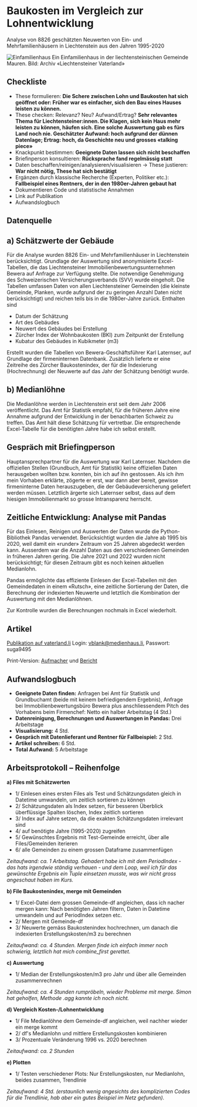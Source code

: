 # Baukosten im Vergleich zur Lohnentwicklung
Analyse von 8826 geschätzten Neuwerten von Ein- und Mehrfamilienhäusern in Liechtenstein aus den Jahren 1995-2020

![Einfamilienhaus](https://github.com/ValeskaBlank/Valeskas-Repo/blob/main/Abschlussarbeit%20CAS/Einfamilienhaus-Mauren.jpg)
Ein Einfamilienhaus in der liechtensteinischen Gemeinde Mauren.   Bild: Archiv «Liechtensteiner Vaterland»

## Checkliste

* These formulieren: **Die Schere zwischen Lohn und Baukosten hat sich geöffnet oder: Früher war es einfacher, sich den Bau eines Hauses leisten zu können.**
* These checken: Relevanz? Neu? Aufwand/Ertrag? **Sehr relevantes Thema für Liechtensteiner:innen. Die Klagen, sich kein Haus mehr leisten zu können, häufen sich. Eine solche Auswertung gab es fürs Land noch nie. Geschätzter Aufwand: hoch aufgrund der dünnen Datenlage; Ertrag: hoch, da Geschichte neu und grosses «talking piece»**
* Knackpunkt bestimmen: **Geeignete Daten lassen sich nicht beschaffen**
* Briefinperson konsultieren: **Rücksprache fand regelmässig statt**
* Daten beschaffen/reinigen/analysieren/visualisieren -> These justieren: **War nicht nötig, These hat sich bestätigt**
* Ergänzen durch klassische Recherche (Experten, Politiker etc.): **Fallbeispiel eines Rentners, der in den 1980er-Jahren gebaut hat**
* Dokumentieren Code und statistische Annahmen
* Link auf Publikation
* Aufwandslogbuch

## Datenquelle

## a) Schätzwerte der Gebäude

Für die Analyse wurden 8826 Ein- und Mehrfamilienhäuser in Liechtenstein berücksichtigt. Grundlage der Auswertung sind anonymisierte Excel-Tabellen, die das Liechtensteiner Immobilienbewertungsunternehmen Bewera auf Anfrage zur Verfügung stellte. Die notwendige Genehmigung des Schweizerischen Versicherungsverbands (SVV) wurde eingeholt. Die Tabellen umfassen Daten von allen Liechtensteiner Gemeinden (die kleinste Gemeinde, Planken, wurde aufgrund der zu geringen Anzahl Daten nicht berücksichtigt) und reichen teils bis in die 1980er-Jahre zurück. Enthalten sind 
* Datum der Schätzung
* Art des Gebäudes
* Neuwert des Gebäudes bei Erstellung
* Zürcher Index der Wohnbaukosten (BKI) zum Zeitpunkt der Erstellung
* Kubatur des Gebäudes in Kubikmeter (m3)

Erstellt wurden die Tabellen von Bewera-Geschäftsführer Karl Laternser, auf Grundlage der firmeninternen Datenbank. Zusätzlich lieferte er eine Zeitreihe des Zürcher Baukostenindex, der für die Indexierung (Hochrechnung) der Neuwerte auf das Jahr der Schätzung benötigt wurde. 

## b) Medianlöhne

Die Medianlöhne werden in Liechtenstein erst seit dem Jahr 2006 veröffentlicht. Das Amt für Statistik empfahl, für die früheren Jahre eine Annahme aufgrund der Entwicklung in der benachbarten Schweiz zu treffen. Das Amt hält diese Schätzung für vertretbar. Die entsprechende Excel-Tabelle für die benötigten Jahre habe ich selbst erstellt. 

## Gespräch mit Briefingperson

Hauptansprechpartner für die Auswertung war Karl Laternser. Nachdem die offiziellen Stellen (Grundbuch, Amt für Statistik) keine offiziellen Daten herausgeben wollten bzw. konnten, bin ich auf ihn gestossen. Als ich ihm mein Vorhaben erklärte, zögerte er erst, war dann aber bereit, gewisse firmeninterne Daten herauszugeben, die der  Gebäudeversicherung geliefert werden müssen. Letztlich ärgerte sich Laternser selbst, dass auf dem hiesigen Immobilienmarkt so grosse Intransparenz herrscht.

## Zeitliche Entwicklung: Analyse mit Pandas

Für das Einlesen, Reinigen und Auswerten der Daten wurde die Python-Bibliothek Pandas verwendet. Berücksichtigt wurden die Jahre ab 1995 bis 2020, weil damit ein «runder» Zeitraum von 25 Jahren abgedeckt werden kann. Ausserdem war die Anzahl Daten aus den verschiedenen Gemeinden in früheren Jahren gering. Die Jahre 2021 und 2022 wurden nicht berücksichtigt; für diesen Zeitraum gibt es noch keinen aktuellen Medianlohn.

Pandas ermöglichte das effiziente Einlesen der Excel-Tabellen mit den Gemeindedaten in einem «Rutsch», eine zeitliche Sortierung der Daten, die Berechnung der indexierten Neuwerte und letztlich die Kombination der Auswertung mit den Medianlöhnen. 

Zur Kontrolle wurden die Berechnungen nochmals in Excel wiederholt. 

## Artikel 

[Publikation auf vaterland.li](https://www.vaterland.li/liechtenstein/wirtschaft/baukosten-im-land-steigen-staerker-als-die-loehne-art-522103)
Login: vblank@medienhaus.li, Passwort: suga9495

Print-Version:
[Aufmacher](https://github.com/ValeskaBlank/Valeskas-Repo/blob/main/Abschlussarbeit%20CAS/PDFs/Aufmacher.pdf) und 
[Bericht](https://github.com/ValeskaBlank/Valeskas-Repo/blob/main/Abschlussarbeit%20CAS/PDFs/Bericht.pdf)

## Aufwandslogbuch

* **Geeignete Daten finden:** Anfragen bei Amt für Statistik und Grundbuchamt (beide mit keinem befriedigendem Ergebnis), Anfrage bei Immobilienbewertungsbüro Bewera plus anschliessendem Pitch des Vorhabens beim Firmenchef: Netto ein halber Arbeitstag (4 Std.)
* **Datenreinigung, Berechnungen und Auswertungen in Pandas:** Drei Arbeitstage 
* **Visualisierung:** 4 Std.
* **Gespräch mit Datenlieferant und Rentner für Fallbeispiel:** 2 Std.
* **Artikel schreiben:** 6 Std. 
* **Total Aufwand:** 5 Arbeitstage

## Arbeitsprotokoll – Reihenfolge

**a) Files mit Schätzwerten**

* 1/ Einlesen eines ersten Files als Test und Schätzungsdaten gleich in Datetime umwandeln, um zeitlich sortieren zu können
* 2/ Schätzungsdaten als Index setzen, für besseren Überblick überflüssige Spalten löschen, Index zeitlich sortieren
* 3/ Index auf Jahre setzen, da die exakten Schätzungsdaten irrelevant sind
* 4/ auf benötigte Jahre (1995-2020) zugreifen
* 5/ Gewünschtes Ergebnis mit Test-Gemeinde erreicht, über alle Files/Gemeinden iterieren
* 6/ alle Gemeinden zu einem grossen Dataframe zusammenfügen

*Zeitaufwand: ca. 1 Arbeitstag. Gehadert habe ich mit dem PeriodIndex - das hats irgendwie ständig verhauen - und dem Loop, weil ich für das gewünschte Ergebnis ein Tuple einsetzen musste, was wir nicht gross angeschaut haben im Kurs.*

**b) File Baukostenindex, merge mit Gemeinden**

* 1/ Excel-Datei dem grossen Gemeinde-df angleichen, dass ich nacher mergen kann: Nach benötigten Jahren filtern, Daten in Datetime umwandeln und auf PeriodIndex setzen etc.
* 2/ Mergen mit Gemeinde-df
* 3/ Neuwerte gemäss Baukostenindex hochrechnen, um danach die indexierten Erstellungskosten/m3 zu berechnen

*Zeitaufwand: ca. 4 Stunden. Mergen finde ich einfach immer noch schwierig, letztlich hat mich combine_first gerettet.*

**c) Auswertung**

* 1/ Median der Erstellungskosten/m3 pro Jahr und über alle Gemeinden zusammenrechnen 

*Zeitaufwand: ca. 4 Stunden rumpröbeln, wieder Probleme mit merge. Simon hat geholfen, Methode .agg kannte ich noch nicht.*

**d) Vergleich Kosten-/Lohnentwicklung**

* 1/ File Medianlöhne dem Gemeinde-df angleichen, weil nachher wieder ein merge kommt
* 2/ df's Medianlohn und mittlere Erstellungskosten kombinieren
* 3/ Prozentuale Veränderung 1996 vs. 2020 berechnen

*Zeitaufwand: ca. 2 Stunden*

**e) Plotten**

* 1/ Testen verschiedener Plots: Nur Erstellungskosten, nur Medianlohn, beides zusammen, Trendlinie

*Zeitaufwand: 4 Std. (erstaunlich wenig angesichts des komplizierten Codes für die Trendlinie, hab aber ein gutes Beispiel im Netz gefunden).*

